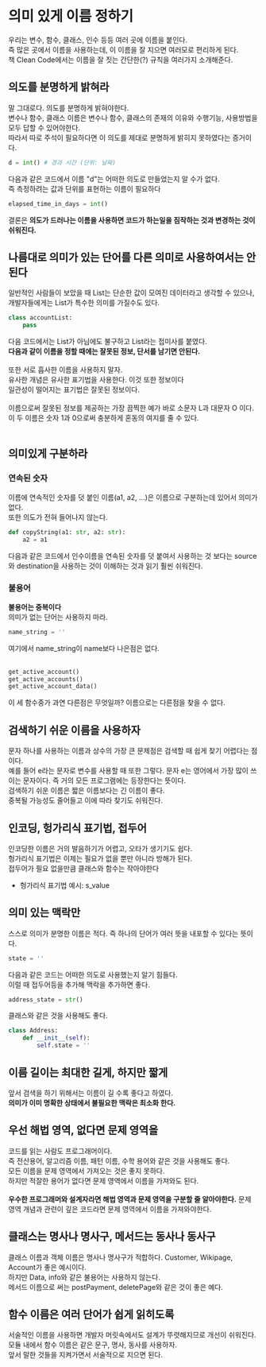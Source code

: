 # 의미 있게 이름 정하기
우리는 변수, 함수, 클래스, 인수 등등 여러 곳에 이름을 붙인다.<br/>
즉 많은 곳에서 이름을 사용하는데, 이 이름을 잘 지으면 여러모로 편리하게 된다.<br/>
책 Clean Code에서는 이름을 잘 짓는 간단한(?) 규칙을 여러가지 소개해준다.<br/>
## 의도를 분명하게 밝혀라
말 그대로다. 의도를 분명하게 밝혀야한다.<br/>
변수나 함수, 클래스 이름은 변수나 함수, 클래스의 존재의 이유와 수행기능, 사용방법을 모두 답할 수 있어야한다.<br/>
따라서 따로 주석이 필요하다면 이 의도를 제대로 분명하게 밝히지 못하였다는 증거이다.<br/>
```python
d = int() # 경과 시간 (단위: 날짜)
```
다음과 같은 코드에서 이름 "d"는 어떠한 의도로 만들었는지 알 수가 없다.<br/>
즉 측정하려는 값과 단위를 표현하는 이름이 필요하다<br/>
```python
elapsed_time_in_days = int()
```
결론은 __의도가 드러나는 이름을 사용하면 코드가 하는일을 짐작하는 것과 변경하는 것이 쉬워진다.__<br/>

## 나름대로 의미가 있는 단어를 다른 의미로 사용하여서는 안된다
일반적인 사람들이 보았을 때 List는 단순한 값이 모여진 데이터라고 생각할 수 있으나, 개발자들에게는 List가 특수한 의미를 가질수도 있다.<br/>
```python
class accountList:
    pass
```
다음 코드에서는 List가 아님에도 불구하고 List라는 접미사를 붙였다.<br/>
__다음과 같이 이름을 정할 때에는 잘못된 정보, 단서를 남기면 안된다.__<br/>
<br/>
또한 서로 흡사한 이름을 사용하지 말자.<br/>
유사한 개념은 유사한 표기법을 사용한다. 이것 또한 정보이다<br/>
일관성이 떨어지는 표기법은 잘못된 정보이다.<br/>
<br/>
이름으로써 잘못된 정보를 제공하는 가장 끔찍한 예가 바로 소문자 L과 대문자 O 이다.<br/>
이 두 이름은 숫자 1과 0으로써 충분하게 혼동의 여지를 줄 수 있다.<br/>
<br/>
## 의미있게 구분하라
### 연속된 숫자
이름에 연속적인 숫자를 덧 붙인 이름(a1, a2, ...)은 이름으로 구분하는데 있어서 의미가 없다.<br/>
또한 의도가 전혀 들어나지 않는다.<br/>
```python
def copyString(a1: str, a2: str):
    a2 = a1
```
다음과 같은 코드에서 인수이름을 연속된 숫자를 덧 붙여서 사용하는 것 보다는 source와 destination을 사용하는 것이 이해하는 것과 읽기 훨씬 쉬워진다.<br/>

### 불용어
__불용어는 중복이다__<br/>
의미가 없는 단어는 사용하지 마라.<br/>
```python
name_string = ''
```
여기에서 name_string이 name보다 나은점은 없다.<br/>
<br/>
```python
get_active_account()
get_active_accounts()
get_active_account_data()
```
이 세 함수중가 과연 다른점은 무엇일까? 이름으로는 다른점을 찾을 수 없다.<br/>

## 검색하기 쉬운 이름을 사용하자
문자 하나를 사용하는 이름과 상수의 가장 큰 문제점은 검색할 때 쉽게 찾기 어렵다는 점이다.<br/>
예를 들어 e라는 문자로 변수를 사용할 때 또한 그렇다. 문자 e는 영어에서 가장 많이 쓰이는 문자이다. 즉 거의 모든 프로그램에는 등장한다는 뜻이다.<br/>
검색하기 쉬운 이름은 짧은 이름보다는 긴 이름이 좋다.<br/>
중복될 가능성도 줄어들고 이에 따라 찾기도 쉬워진다.<br/>

## 인코딩, 헝가리식 표기법, 접두어
인코딩한 이름은 거의 발음하기가 어렵고, 오타가 생기기도 쉽다.<br/>
헝가리식 표기법은 이제는 필요가 없을 뿐만 아니라 방해가 된다.<br/>
접두어가 필요 없을만큼 클래스와 함수는 작아야한다<br/>
* 헝가리식 표기법 예시: s_value

## 의미 있는 맥락만
스스로 의미가 분명한 이름은 적다. 즉 하나의 단어가 여러 뜻을 내포할 수 있다는 뜻이다.<br/>
```python
state = ''
```
다음과 같은 코드는 어떠한 의도로 사용했는지 알기 힘들다.<br/>
이럴 때 접두어등을 추가해 맥락을 추가하면 좋다.<br/>
```python
address_state = str()
```
클래스와 같은 것을 사용해도 좋다.
```python
class Address:
    def __init__(self):
        self.state = ''
```

## 이름 길이는 최대한 길게, 하지만 짧게
앞서 검색을 하기 위해서는 이름이 길 수록 좋다고 하였다.<br/>
__의미가 이미 명확한 상태에서 불필요한 맥락은 최소화 한다.__<br/>

## 우선 해법 영역, 없다면 문제 영역을
코드를 읽는 사람도 프로그래머이다.<br/>
즉 전산용어, 알고리즘 이름, 패턴 이름, 수학 용어와 같은 것을 사용해도 좋다.<br/>
모든 이름을 문제 영역에서 가져오는 것은 좋지 못하다.<br/>
하지만 적잘한 용어가 없다면 문제 영역에서 이름을 가져와도 된다.<br/>
<br/>
__우수한 프로그래머와 설계자라면 해법 영역과 문제 영역을 구분할 줄 알아야한다.__
문제 영역 개념과 관련이 깊은 코드라면 문제 영역에서 이름을 가져와야한다.<br/>

## 클래스는 명사나 명사구, 메서드는 동사나 동사구
클래스 이름과 객체 이름은 명사나 명사구가 적합하다. Customer, Wikipage, Account가 좋은 예시이다.<br/>
하지만 Data, info와 같은 불용어는 사용하지 않는다.<br/>
메서드 이름으로 써는 postPayment, deletePage와 같은 것이 좋은 예다.<br/>

## 함수 이름은 여러 단어가 쉽게 읽히도록
서술적인 이름을 사용하면 개발자 머릿속에서도 설계가 뚜렷해지므로 개선이 쉬워진다.<br/>
모듈 내에서 함수 이름은 같은 문구, 명사, 동사를 사용하자.<br/>
앞서 말한 것들을 지켜가면서 서술적으로 지으면 된다.

